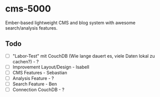 # cms-5000
Ember-based lightweight CMS and blog system with awesome search/analysis features.

## Todo
- [ ] "Labor-Test" mit CouchDB (Wie lange dauert es, viele Daten lokal zu cachen?) - ?
- [ ] Improvement Layout/Design - Isabell
- [ ] CMS Features - Sebastian
- [ ] Analysis Feature - ?
- [ ] Search Feature - Ben
- [ ] Connection CouchDB - ?
